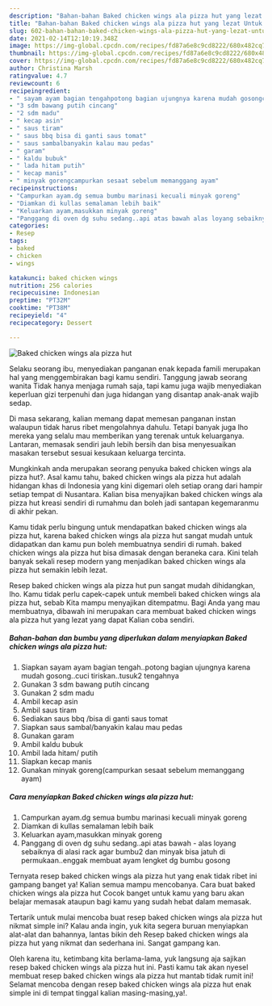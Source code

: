 ```yaml
---
description: "Bahan-bahan Baked chicken wings ala pizza hut yang lezat Untuk Jualan"
title: "Bahan-bahan Baked chicken wings ala pizza hut yang lezat Untuk Jualan"
slug: 602-bahan-bahan-baked-chicken-wings-ala-pizza-hut-yang-lezat-untuk-jualan
date: 2021-02-14T12:10:19.348Z
image: https://img-global.cpcdn.com/recipes/fd87a6e8c9cd8222/680x482cq70/baked-chicken-wings-ala-pizza-hut-foto-resep-utama.jpg
thumbnail: https://img-global.cpcdn.com/recipes/fd87a6e8c9cd8222/680x482cq70/baked-chicken-wings-ala-pizza-hut-foto-resep-utama.jpg
cover: https://img-global.cpcdn.com/recipes/fd87a6e8c9cd8222/680x482cq70/baked-chicken-wings-ala-pizza-hut-foto-resep-utama.jpg
author: Christina Marsh
ratingvalue: 4.7
reviewcount: 6
recipeingredient:
- " sayam ayam bagian tengahpotong bagian ujungnya karena mudah gosongcuci tiriskantusuk2 tengahnya"
- "3 sdm bawang putih cincang"
- "2 sdm madu"
- " kecap asin"
- " saus tiram"
- " saus bbq bisa di ganti saus tomat"
- " saus sambalbanyakin kalau mau pedas"
- " garam"
- " kaldu bubuk"
- " lada hitam putih"
- " kecap manis"
- " minyak gorengcampurkan sesaat sebelum memanggang ayam"
recipeinstructions:
- "Campurkan ayam.dg semua bumbu marinasi kecuali minyak goreng"
- "Diamkan di kullas semalaman lebih baik"
- "Keluarkan ayam,masukkan minyak goreng"
- "Panggang di oven dg suhu sedang..api atas bawah alas loyang sebaiknya di alasi rack agar bumbu2 dan minyak bisa jatuh di permukaan..enggak membuat ayam lengket dg bumbu gosong"
categories:
- Resep
tags:
- baked
- chicken
- wings

katakunci: baked chicken wings 
nutrition: 256 calories
recipecuisine: Indonesian
preptime: "PT32M"
cooktime: "PT38M"
recipeyield: "4"
recipecategory: Dessert

---
```



![Baked chicken wings ala pizza hut](https://img-global.cpcdn.com/recipes/fd87a6e8c9cd8222/680x482cq70/baked-chicken-wings-ala-pizza-hut-foto-resep-utama.jpg)

Selaku seorang ibu, menyediakan panganan enak kepada famili merupakan hal yang menggembirakan bagi kamu sendiri. Tanggung jawab seorang  wanita Tidak hanya menjaga rumah saja, tapi kamu juga wajib menyediakan keperluan gizi terpenuhi dan juga hidangan yang disantap anak-anak wajib sedap.

Di masa  sekarang, kalian memang dapat memesan panganan instan walaupun tidak harus ribet mengolahnya dahulu. Tetapi banyak juga lho mereka yang selalu mau memberikan yang terenak untuk keluarganya. Lantaran, memasak sendiri jauh lebih bersih dan bisa menyesuaikan masakan tersebut sesuai kesukaan keluarga tercinta. 



Mungkinkah anda merupakan seorang penyuka baked chicken wings ala pizza hut?. Asal kamu tahu, baked chicken wings ala pizza hut adalah hidangan khas di Indonesia yang kini digemari oleh setiap orang dari hampir setiap tempat di Nusantara. Kalian bisa menyajikan baked chicken wings ala pizza hut kreasi sendiri di rumahmu dan boleh jadi santapan kegemaranmu di akhir pekan.

Kamu tidak perlu bingung untuk mendapatkan baked chicken wings ala pizza hut, karena baked chicken wings ala pizza hut sangat mudah untuk didapatkan dan kamu pun boleh membuatnya sendiri di rumah. baked chicken wings ala pizza hut bisa dimasak dengan beraneka cara. Kini telah banyak sekali resep modern yang menjadikan baked chicken wings ala pizza hut semakin lebih lezat.

Resep baked chicken wings ala pizza hut pun sangat mudah dihidangkan, lho. Kamu tidak perlu capek-capek untuk membeli baked chicken wings ala pizza hut, sebab Kita mampu menyajikan ditempatmu. Bagi Anda yang mau membuatnya, dibawah ini merupakan cara membuat baked chicken wings ala pizza hut yang lezat yang dapat Kalian coba sendiri.

<!--inarticleads1-->

##### Bahan-bahan dan bumbu yang diperlukan dalam menyiapkan Baked chicken wings ala pizza hut:

1. Siapkan  sayam ayam bagian tengah..potong bagian ujungnya karena mudah gosong..cuci tiriskan..tusuk2 tengahnya
1. Gunakan 3 sdm bawang putih cincang
1. Gunakan 2 sdm madu
1. Ambil  kecap asin
1. Ambil  saus tiram
1. Sediakan  saus bbq /bisa di ganti saus tomat
1. Siapkan  saus sambal/banyakin kalau mau pedas
1. Gunakan  garam
1. Ambil  kaldu bubuk
1. Ambil  lada hitam/ putih
1. Siapkan  kecap manis
1. Gunakan  minyak goreng(campurkan sesaat sebelum memanggang ayam)




<!--inarticleads2-->

##### Cara menyiapkan Baked chicken wings ala pizza hut:

1. Campurkan ayam.dg semua bumbu marinasi kecuali minyak goreng
1. Diamkan di kullas semalaman lebih baik
1. Keluarkan ayam,masukkan minyak goreng
1. Panggang di oven dg suhu sedang..api atas bawah - alas loyang sebaiknya di alasi rack agar bumbu2 dan minyak bisa jatuh di permukaan..enggak membuat ayam lengket dg bumbu gosong




Ternyata resep baked chicken wings ala pizza hut yang enak tidak ribet ini gampang banget ya! Kalian semua mampu mencobanya. Cara buat baked chicken wings ala pizza hut Cocok banget untuk kamu yang baru akan belajar memasak ataupun bagi kamu yang sudah hebat dalam memasak.

Tertarik untuk mulai mencoba buat resep baked chicken wings ala pizza hut nikmat simple ini? Kalau anda ingin, yuk kita segera buruan menyiapkan alat-alat dan bahannya, lantas bikin deh Resep baked chicken wings ala pizza hut yang nikmat dan sederhana ini. Sangat gampang kan. 

Oleh karena itu, ketimbang kita berlama-lama, yuk langsung aja sajikan resep baked chicken wings ala pizza hut ini. Pasti kamu tak akan nyesel membuat resep baked chicken wings ala pizza hut mantab tidak rumit ini! Selamat mencoba dengan resep baked chicken wings ala pizza hut enak simple ini di tempat tinggal kalian masing-masing,ya!.

